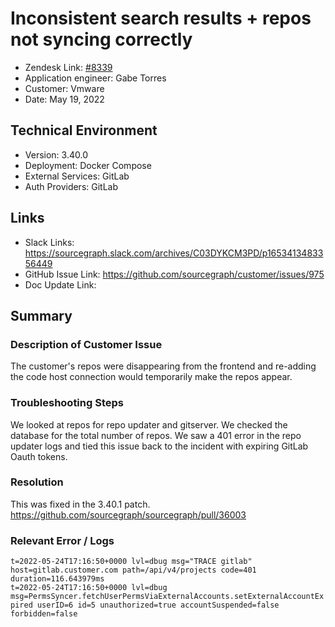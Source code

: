 
# Inconsistent search results + repos not syncing correctly <!-- Ticket Title  Hint: include keywords to make it searchable -->

- Zendesk Link: [#8339](https://sourcegraph.zendesk.com/agent/tickets/8339)
- Application engineer: Gabe Torres
- Customer: Vmware <!-- Redact if this contains personally identifying information -->
- Date: May 19, 2022

<!-- Data populated from integration, speak to Ben Gordon or Michael Bali if not working -->
<!-- During Internal team trial, fill missing data manually (we are waiting for all data to sync) -->

## Technical Environment
- Version: ​3.40.0
- Deployment: Docker Compose
- External Services: GitLab
- Auth Providers: GitLab
 
## Links
<!-- Data for application engineer manual entry -->
- Slack Links: https://sourcegraph.slack.com/archives/C03DYKCM3PD/p1653413483356449 
- GitHub Issue Link: https://github.com/sourcegraph/customer/issues/975 
- Doc Update Link:

## Summary
### Description of Customer Issue
The customer's repos were disappearing from the frontend and re-adding the code host connection would temporarily make the repos appear. 

### Troubleshooting Steps
We looked at repos for repo updater and gitserver. We checked the database for the total number of repos. We saw a 401 error in the repo updater logs and tied this issue back to the incident with expiring GitLab Oauth tokens. 

### Resolution
This was fixed in the 3.40.1 patch. https://github.com/sourcegraph/sourcegraph/pull/36003 

### Relevant Error / Logs
<!-- Please redact keys, tokens, and personal identifying information -->
`t=2022-05-24T17:16:50+0000 lvl=dbug msg="TRACE gitlab" host=gitlab.customer.com path=/api/v4/projects code=401 duration=116.643979ms`  
`t=2022-05-24T17:16:50+0000 lvl=dbug msg=PermsSyncer.fetchUserPermsViaExternalAccounts.setExternalAccountExpired userID=6 id=5 unauthorized=true accountSuspended=false forbidden=false`


<!-- Once complete, upload a copy to https://github.com/sourcegraph/support-tools-internal/tree/main/resolved-tickets as a .md file -->
<!-- Name the file 8339.md -->
